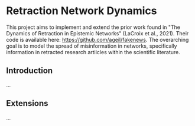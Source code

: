 # Retraction Network Dynamics
This project aims to implement and extend the prior work found in "The Dynamics of Retraction in Epistemic Networks" (LaCroix et al., 2021). Their code is available here: https://github.com/ageil/fakenews. The overarching goal is to model the spread of misinformation in networks, specifically information in retracted research artiicles within the scientific literature.

## Introduction
...

## Extensions
...
